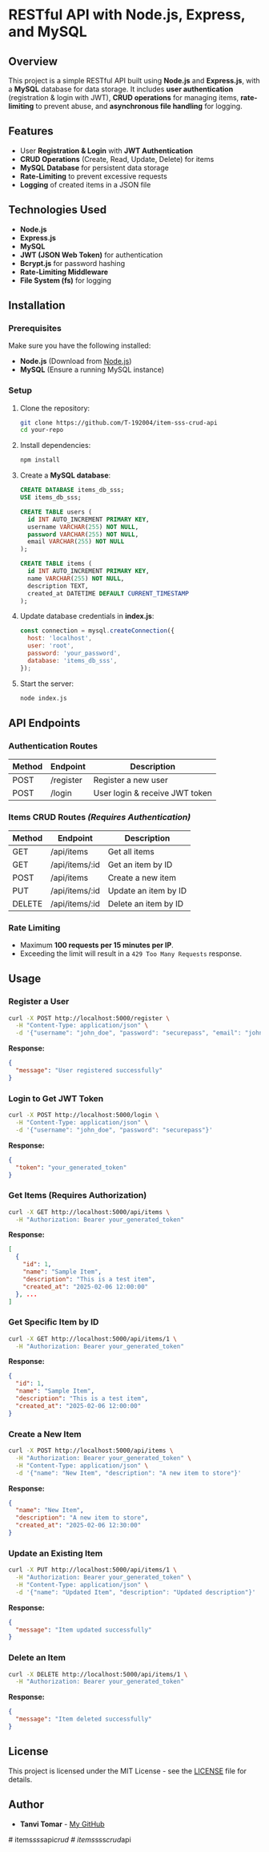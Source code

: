 # RESTful API with Node.js, Express, and MySQL

## Overview

This project is a simple RESTful API built using **Node.js** and **Express.js**, with a **MySQL** database for data storage. It includes **user authentication** (registration & login with JWT), **CRUD operations** for managing items, **rate-limiting** to prevent abuse, and **asynchronous file handling** for logging.

## Features

- User **Registration & Login** with **JWT Authentication**
- **CRUD Operations** (Create, Read, Update, Delete) for items
- **MySQL Database** for persistent data storage
- **Rate-Limiting** to prevent excessive requests
- **Logging** of created items in a JSON file

## Technologies Used

- **Node.js**
- **Express.js**
- **MySQL**
- **JWT (JSON Web Token)** for authentication
- **Bcrypt.js** for password hashing
- **Rate-Limiting Middleware**
- **File System (fs)** for logging

## Installation

### Prerequisites

Make sure you have the following installed:

- **Node.js** (Download from [Node.js](https://nodejs.org/))
- **MySQL** (Ensure a running MySQL instance)

### Setup

1. Clone the repository:
   ```sh
   git clone https://github.com/T-192004/item-sss-crud-api
   cd your-repo
   ```
2. Install dependencies:
   ```sh
   npm install
   ```
3. Create a **MySQL database**:
   ```sql
   CREATE DATABASE items_db_sss;
   USE items_db_sss;

   CREATE TABLE users (
     id INT AUTO_INCREMENT PRIMARY KEY,
     username VARCHAR(255) NOT NULL,
     password VARCHAR(255) NOT NULL,
     email VARCHAR(255) NOT NULL
   );

   CREATE TABLE items (
     id INT AUTO_INCREMENT PRIMARY KEY,
     name VARCHAR(255) NOT NULL,
     description TEXT,
     created_at DATETIME DEFAULT CURRENT_TIMESTAMP
   );
   ```
4. Update database credentials in **index.js**:
   ```js
   const connection = mysql.createConnection({
     host: 'localhost',
     user: 'root',
     password: 'your_password',
     database: 'items_db_sss',
   });
   ```
5. Start the server:
   ```sh
   node index.js
   ```

## API Endpoints

### Authentication Routes

| Method | Endpoint  | Description                    |
| ------ | --------- | ------------------------------ |
| POST   | /register | Register a new user            |
| POST   | /login    | User login & receive JWT token |

### Items CRUD Routes *(Requires Authentication)*

| Method | Endpoint        | Description          |
| ------ | --------------- | -------------------- |
| GET    | /api/items      | Get all items        |
| GET    | /api/items/:id  | Get an item by ID    |
| POST   | /api/items      | Create a new item    |
| PUT    | /api/items/:id  | Update an item by ID |
| DELETE | /api/items/:id  | Delete an item by ID |

### Rate Limiting

- Maximum **100 requests per 15 minutes per IP**.
- Exceeding the limit will result in a `429 Too Many Requests` response.

## Usage

### Register a User

```sh
curl -X POST http://localhost:5000/register \
  -H "Content-Type: application/json" \
  -d '{"username": "john_doe", "password": "securepass", "email": "john@example.com"}'
```

**Response:**
```json
{
  "message": "User registered successfully"
}
```

### Login to Get JWT Token

```sh
curl -X POST http://localhost:5000/login \
  -H "Content-Type: application/json" \
  -d '{"username": "john_doe", "password": "securepass"}'
```

**Response:**
```json
{
  "token": "your_generated_token"
}
```

### Get Items (Requires Authorization)

```sh
curl -X GET http://localhost:5000/api/items \
  -H "Authorization: Bearer your_generated_token"
```

**Response:**
```json
[
  {
    "id": 1,
    "name": "Sample Item",
    "description": "This is a test item",
    "created_at": "2025-02-06 12:00:00"
  }, ...
]
```

### Get Specific Item by ID

```sh
curl -X GET http://localhost:5000/api/items/1 \
  -H "Authorization: Bearer your_generated_token"
```

**Response:**
```json
{
  "id": 1,
  "name": "Sample Item",
  "description": "This is a test item",
  "created_at": "2025-02-06 12:00:00"
}
```

### Create a New Item

```sh
curl -X POST http://localhost:5000/api/items \
  -H "Authorization: Bearer your_generated_token" \
  -H "Content-Type: application/json" \
  -d '{"name": "New Item", "description": "A new item to store"}'
```

**Response:**
```json
{
  "name": "New Item",
  "description": "A new item to store",
  "created_at": "2025-02-06 12:30:00"
}
```

### Update an Existing Item

```sh
curl -X PUT http://localhost:5000/api/items/1 \
  -H "Authorization: Bearer your_generated_token" \
  -H "Content-Type: application/json" \
  -d '{"name": "Updated Item", "description": "Updated description"}'
```

**Response:**
```json
{
  "message": "Item updated successfully"
}
```

### Delete an Item

```sh
curl -X DELETE http://localhost:5000/api/items/1 \
  -H "Authorization: Bearer your_generated_token"
```

**Response:**
```json
{
  "message": "Item deleted successfully"
}
```

## License

This project is licensed under the MIT License - see the [LICENSE](LICENSE) file for details.



## Author

- **Tanvi Tomar** - [My GitHub](https://github.com/T-192004)

#   i t e m s _ s s s _ a p i _ c r u d  
 #   i t e m s _ s s s _ c r u d _ a p i  
 